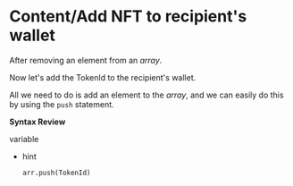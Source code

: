 # Content/Add NFT to recipient's wallet

After removing an element from an *array*.

Now let's add the TokenId to the recipient's wallet.

All we need to do is add an element to the *array*, and we can easily do this by using the `push` statement.

**Syntax Review**

variable

- hint
    
    ```solidity
    arr.push(TokenId)
    ```
    

